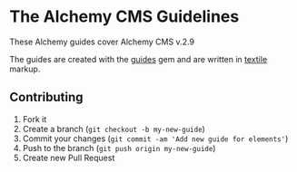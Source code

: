 The Alchemy CMS Guidelines
==========================

These Alchemy guides cover Alchemy CMS v.2.9

The guides are created with the [guides](https://github.com/wycats/guides) gem and are written in [textile](http://redcloth.org/textile) markup.

## Contributing

1. Fork it
2. Create a branch (`git checkout -b my-new-guide`)
3. Commit your changes (`git commit -am 'Add new guide for elements'`)
4. Push to the branch (`git push origin my-new-guide`)
5. Create new Pull Request
